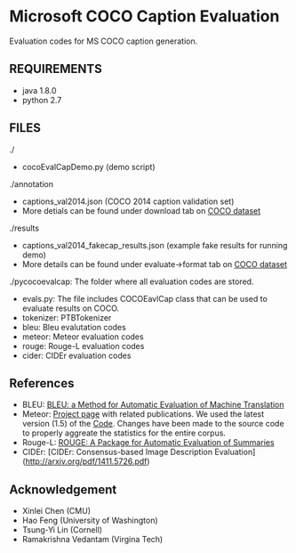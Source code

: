 Microsoft COCO Caption Evaluation
===================

Evaluation codes for MS COCO caption generation.

## REQUIREMENTS ##
- java 1.8.0
- python 2.7

## FILES ##
./
- cocoEvalCapDemo.py (demo script)

./annotation
- captions_val2014.json (COCO 2014 caption validation set)
- More detials can be found under download tab on [COCO dataset](http://mscoco.org/dataset)

./results
- captions_val2014_fakecap_results.json (example fake results for running demo)
- More details can be found under evaluate->format tab on [COCO dataset](http://mscoco.org/dataset)

./pycocoevalcap: The folder where all evaluation codes are stored.
- evals.py: The file includes COCOEavlCap class that can be used to evaluate results on COCO.
- tokenizer: PTBTokenizer
- bleu: Bleu evalutation codes
- meteor: Meteor evaluation codes
- rouge: Rouge-L evaluation codes
- cider: CIDEr evaluation codes

## References ##

- BLEU: [BLEU: a Method for Automatic Evaluation of Machine Translation](http://delivery.acm.org/10.1145/1080000/1073135/p311-papineni.pdf?ip=72.229.132.206&id=1073135&acc=OPEN&key=4D4702B0C3E38B35%2E4D4702B0C3E38B35%2E4D4702B0C3E38B35%2E6D218144511F3437&CFID=644819513&CFTOKEN=71377947&__acm__=1426607117_16e4342fbc20d41c064c8fb685cffe60)
- Meteor: [Project page](http://www.cs.cmu.edu/~alavie/METEOR/) with related publications. We used the latest version (1.5) of the [Code](https://github.com/mjdenkowski/meteor). Changes have been made to the source code to properly aggreate the statistics for the entire corpus.
- Rouge-L: [ROUGE: A Package for Automatic Evaluation of Summaries](http://anthology.aclweb.org/W/W04/W04-1013.pdf)
- CIDEr: [CIDEr: Consensus-based Image Description Evaluation] (http://arxiv.org/pdf/1411.5726.pdf)

## Acknowledgement ##
- Xinlei Chen (CMU)
- Hao Feng (University of Washington)
- Tsung-Yi Lin (Cornell)
- Ramakrishna Vedantam (Virgina Tech)


